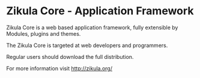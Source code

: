 Zikula Core - Application Framework
===================================

Zikula Core is a web based application framework, fully extensible by
Modules, plugins and themes.

The Zikula Core is targeted at web developers and programmers.

Regular users should download the full distribution.

For more information visit http://zikula.org/


